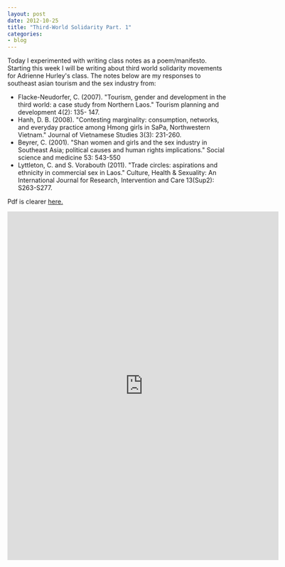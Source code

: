 ```yaml
---
layout: post
date: 2012-10-25
title: "Third-World Solidarity Part. 1"
categories:
- blog
---
```

<p>Today I experimented with writing class notes as a poem/manifesto. Starting this week I will be writing about third world solidarity movements for Adrienne Hurley's class. The notes below are my responses to southeast asian tourism and the sex industry from:</p>
<p><ul>
	<li>Flacke-Neudorfer, C. (2007). "Tourism, gender and development in the third world: a case study from Northern Laos." Tourism planning and development 4(2): 135- 147.</li>
	<li>Hanh, D. B. (2008). "Contesting marginality: consumption, networks, and everyday practice among Hmong girls in SaPa, Northwestern Vietnam." Journal of Vietnamese Studies 3(3): 231-260.</li>
	<li>Beyrer, C. (2001). "Shan women and girls and the sex industry in Southeast Asia; political causes and human rights implications." Social science and medicine 53: 543-550</li>
	<li>Lyttleton, C. and S. Vorabouth (2011). "Trade circles: aspirations and ethnicity in commercial sex in Laos." Culture, Health & Sexuality: An International Journal for Research, Intervention and Care 13(Sup2): S263-S277.</li> 
</ul>
<p>Pdf is clearer <a href='http://f.cl.ly/items/1y200h3o0L3K3a1l2J2Z/sex-workers-poem-festo.pdf'>here.</a></p>
</p>
<iframe src="http://docs.google.com/gview?url=https://s3.amazonaws.com/f.cl.ly/items/1y200h3o0L3K3a1l2J2Z/sex-workers-poem-festo.pdf&embedded=true" style="width:610px; height:784px;" frameborder="0"></iframe>

